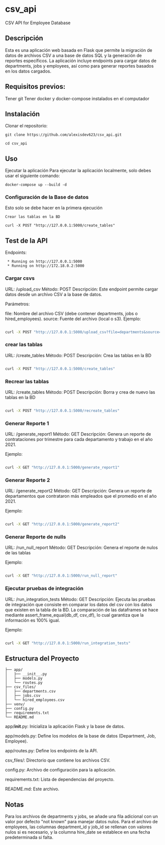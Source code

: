 # csv_api
CSV API for Employee Database

## Descripción

Esta es una aplicación web basada en Flask que permite la migración de datos de archivos CSV a una base de datos SQL y la generación de reportes específicos. La aplicación incluye endpoints para cargar datos de departments, jobs y employees, así como para generar reportes basados en los datos cargados.


## Requisitos previos:

Tener git
Tener docker y docker-compose instalados en el computador




## Instalación
Clonar el repositorio:

```
git clone https://github.com/alexisdev623/csv_api.git

cd csv_api
```

## Uso
Ejecutar la aplicación
Para ejecutar la aplicación localmente, solo debes usar el siguiente comando:
```
docker-compose up --build -d

```

### Configuración de la Base de datos
Esto solo se debe hacer en la primera ejecución
```
Crear las tablas en la BD

curl -X POST "http://127.0.0.1:5000/create_tables"
```


## Test de la API

Endpoints:
```
 * Running on http://127.0.0.1:5000
 * Running on http://172.18.0.2:5000
```

### Cargar csvs
URL: /upload_csv
Método: POST
Descripción: Este endpoint permite cargar datos desde un archivo CSV a la base de datos.

Parámetros:

file: Nombre del archivo CSV (debe contener departments, jobs o hired_employees).
source: Fuente del archivo (local o s3).
Ejemplo:

```bash

curl -X POST "http://127.0.0.1:5000/upload_csv?file=departments&source=local"
```

### crear las tablas
URL: /create_tables
Método: POST
Descripción: Crea las tablas en la BD

```bash

curl -X POST "http://127.0.0.1:5000/create_tables"
```

### Recrear las tablas
URL: /create_tables
Método: POST
Descripción: Borra y crea de nuevo las tablas en la BD

```bash

curl -X POST "http://127.0.0.1:5000/recreate_tables"
```


### Generar Reporte 1
URL: /generate_report1
Método: GET
Descripción: Genera un reporte de contrataciones por trimestre para cada departamento y trabajo en el año 2021.

Ejemplo:

```bash

curl -X GET "http://127.0.0.1:5000/generate_report1"
```


### Generar Reporte 2
URL: /generate_report2
Método: GET
Descripción: Genera un reporte de departamentos que contrataron más empleados que el promedio en el año 2021.

Ejemplo:

```bash

curl -X GET "http://127.0.0.1:5000/generate_report2"
```


### Generar Reporte de nulls
URL: /run_null_report
Método: GET
Descripción: Genera el reporte de nulos de las tablas

Ejemplo:

```bash

curl -X GET "http://127.0.0.1:5000/run_null_report"
```


### Ejecutar pruebas de integración
URL: /run_integration_tests
Método: GET
Descripción: Ejecuta las pruebas de integración que consiste en comparar los datos del csv con los datos que existen en la tabla de la BD.
La comparación de las dataframes se hace mediante assert_frame_equal(db_df, csv_df), lo cual garantiza que la información es 100% igual.

Ejemplo:

```bash

curl -X GET "http://127.0.0.1:5000/run_integration_tests"
```





## Estructura del Proyecto
```
├── app/
│   ├── __init__.py
│   ├── models.py
│   └── routes.py
├── csv_files/
│   ├── departments.csv
│   ├── jobs.csv
│   └── hired_employees.csv
├── venv/
├── config.py
├── requirements.txt
└── README.md
```

app/__init__.py: Inicializa la aplicación Flask y la base de datos.

app/models.py: Define los modelos de la base de datos (Department, Job, Employee).

app/routes.py: Define los endpoints de la API.

csv_files/: Directorio que contiene los archivos CSV.

config.py: Archivo de configuración para la aplicación.

requirements.txt: Lista de dependencias del proyecto.

README.md: Este archivo.



## Notas
Para los archivos de departments y jobs, se añade una fila adicional con un valor por defecto "not known" para manejar datos nulos.
Para el archivo de employees, las columnas department_id y job_id se rellenan con valores nulos si es necesario, y la columna hire_date se establece en una fecha predeterminada si falta.
